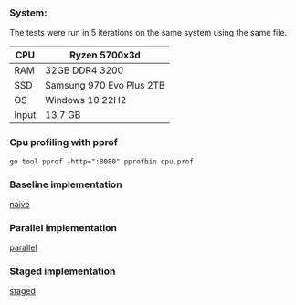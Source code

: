 ### System:

The tests were run in 5 iterations on the same system using the same file.

| CPU   | Ryzen 5700x3d            |
|-------|--------------------------|
| RAM   | 32GB DDR4 3200           |
| SSD   | Samsung 970 Evo Plus 2TB |
| OS    | Windows 10 22H2          |
| Input | 13,7 GB                  |

### Cpu profiling with pprof

```
go tool pprof -http=":8080" pprofbin cpu.prof
```

### Baseline implementation
[naive](naive.md)

### Parallel implementation
[parallel](parallel.md)

### Staged implementation
[staged](staged.md)